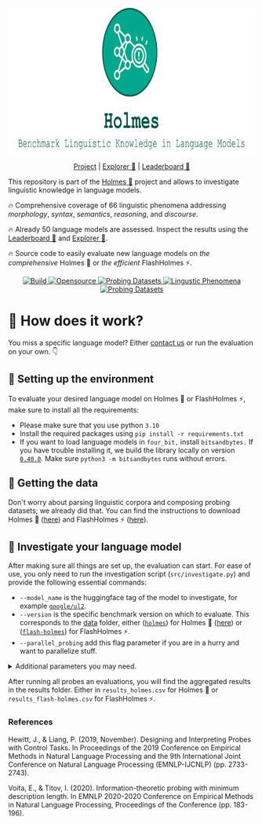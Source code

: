 <div align="center">
<img style="vertical-align:middle" height="300" src="logo.svg" />
    <p>
        <a href="https://holmes-benchmark.github.io/">Project</a> |
        <a href="https://holmes-explorer.streamlit.app/">Explorer 🔎</a> |
        <a href="https://holmes-leaderboard.streamlit.app/">Leaderboard 🚀</a>
    <p>
</div>


This repository is part of the [Holmes 🔎](https://holmes-benchmark.github.io) project and allows to investigate linguistic knowledge in language models.

🔥 Comprehensive coverage of 66 linguistic phenomena addressing _morphology_, _syntax_, _semantics_, _reasoning_, and _discourse_.

🔥 Already 50 language models are assessed. Inspect the results using the [Leaderboard 🚀](https://holmes-leaderboard.streamlit.app/) and [Explorer 🔎](https://holmes-explorer.streamlit.app/).

🔥 Source code to easily evaluate new language models on _the comprehensive_ Holmes 🔎 or _the efficient_ FlashHolmes ⚡.


<p align="center">
    <a href="https://www.python.org/">
            <img alt="Build" src="https://img.shields.io/badge/Made%20with-Python-1f425f.svg?color=01A88D">
    </a>
    <a href="https://github.com/Holmes-Benchmark/holmes-evaluation">
        <img alt="Opensource" src="https://badges.frapsoft.com/os/v1/open-source.svg?v=103">
    </a>
    <a href="https://holmes-leaderboard.streamlit.app/">
        <img alt="Probing Datasets" src="https://img.shields.io/badge/Language_Models-50-blue">
    </a>
    <a href="https://holmes-explorer.streamlit.app/">
        <img alt="Lingustic Phenomena" src="https://img.shields.io/badge/Lingustic_Phenomena-66-orange">
    </a>
    <a href="https://holmes-explorer.streamlit.app/">
        <img alt="Probing Datasets" src="https://img.shields.io/badge/Probing_Datasets-202-orange">
    </a>
</p>

# 🔎 How does it work?
You miss a specific language model? Either [contact us](holmesbenchmark@gmail.com) or run the evaluation on your own. 👇

## 🔎️ Setting up the environment
To evaluate your desired language model on Holmes 🔎 or FlashHolmes ⚡, make sure to install all the requirements:
* Please make sure that you use python `3.10`
* Install the required packages using `pip install -r requirements.txt`
* If you want to load language models in `four_bit,` install `bitsandbytes.` If you have trouble installing it, we build the library locally on version [`0.40.0`](https://github.com/TimDettmers/bitsandbytes/tree/0.40.0). Make sure `python3 -m bitsandbytes` runs without errors.

## 🔎 Getting the data
Don't worry about parsing linguistic corpora and composing probing datasets; we already did that.
You can find the instructions to download Holmes 🔎 ([here](data/holmes/README.md)) and FlashHolmes ⚡ ([here](data/flash-holmes/README.md)).

## 🔎 Investigate your language model
After making sure all things are set up, the evaluation can start.
For ease of use, you only need to run the investigation script (`src/investigate.py`) and provide the following essential commands:
* `--model_name` is the huggingface tag of the model to investigate, for example [`google/ul2`](https://huggingface.co/google/ul2).
* `--version` is the specific benchmark version on which to evaluate. This corresponds to the [data](data) folder, either ([`holmes`](data/holmes)) for Holmes 🔎 ([here](data/holmes/README.md)) or ([`flash-holmes`](data/flash-holmes)) for FlashHolmes ⚡.
* `--parallel_probing` add this flag parameter if you are in a hurry and want to parallelize stuff.

<details>
<summary>Additional parameters you may need.</summary>

* `--dump_folder` (default `./dumps`) is the folder used to save the encoded probing datasets.
* `--force_encoding` add this flag parameter if you want to replace the dumped encodings of the probing dataset. Otherwise, we skip probing datasets when they are already encoded.
* `--model_precision` (default `full`) specifies the precision to use when loading the language model, either `full`, `half`, or `four_bit`. Make sure to install `bitsandbytes` when you want to use `four_bit`.
* `--encoding_batch_size` (default `10`) is the batch size when we encode the probing datasets. Lower this if you encounter out-of-memory errors on the GPU.
* `--in_filter` (default ``) defines a string filter to only consider probing datasets matching this filter. For example, when setting to `rst`, we only consider probing datasets like `rst-edu-depth`.
* `--control_task_types` (default `none`) whether to apply specific control tasks ([Hewitt et al., 2019](https://aclanthology.org/D19-1275/): `none` no control task is applied, `perm` input words will be shuffled randomly, `rand-weights` run the probes with random language model weights, and `randomization` run the probes with randomized labels.
* `--run_probe` (default `True`) run the default linear probe.
* `--run_mdl_probe` (default `False`) run the probe including minimal description length as in [Voita and Titov, 2020](https://aclanthology.org/2020.emnlp-main.14/)
* `--num_hidden_layers` (default `0`) hidden layers to consider within the probe. For example, with `0,1`, we evaluate the probes once with none (linear model) and once with one intermediate layer (MLP).
* `--seeds` (default `0,1,2,3,4`) seeds to consider when probing. With `0,1,2,3,4`, we run every probe five-time using these seeds.
* `--results_folder` (default `./results`) is the folder to save the probing results.
* `--force_probing` add this flag parameter if you want to re-probe and replace already evaluated probing datasets. Otherwise, we skip already probed datasets.
* `--dump_preds` use this flag parameter when you want to dump instance-level predictions for every probe for all probing datasets.
</details>

After running all probes an evaluations, you will find the aggregated results in the results folder. Either in `results_holmes.csv` for Holmes 🔎 or `results_flash-holmes.csv` for FlashHolmes ⚡.


### References

Hewitt, J., & Liang, P. (2019, November). Designing and Interpreting Probes with Control Tasks. In Proceedings of the 2019 Conference on Empirical Methods in Natural Language Processing and the 9th International Joint Conference on Natural Language Processing (EMNLP-IJCNLP) (pp. 2733-2743).

Voita, E., & Titov, I. (2020). Information-theoretic probing with minimum description length. In EMNLP 2020-2020 Conference on Empirical Methods in Natural Language Processing, Proceedings of the Conference (pp. 183-196).